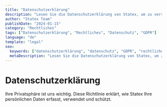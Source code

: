 ```yaml
---
title: "Datenschutzerklärung"
description: "Lesen Sie die Datenschutzerklärung von Statex, um zu verstehen, wie wir Ihre Daten erfassen, verwenden und schützen."
author: "Statex Team"
publishDate: "2024-01-15"
category: "Rechtliches"
tags: ["Datenschutzerklärung", "Rechtliches", "Datenschutz", "GDPR"]
language: "de"
template: "legal"
seo:
  keywords: ["datenschutzerklärung", "datenschutz", "GDPR", "rechtliches", "statex datenschutz"]
  metaDescription: "Lesen Sie die Datenschutzerklärung von Statex, um zu verstehen, wie wir Ihre Daten erfassen, verwenden und schützen."
---
```


# Datenschutzerklärung

Ihre Privatsphäre ist uns wichtig. Diese Richtlinie erklärt, wie Statex Ihre persönlichen Daten erfasst, verwendet und schützt.